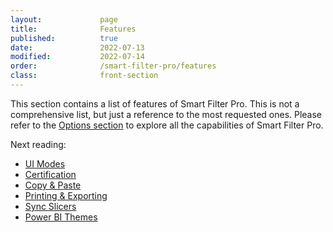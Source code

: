 ```yaml
---
layout:             page
title:              Features
published:          true
date:               2022-07-13
modified:           2022-07-14
order:              /smart-filter-pro/features
class:              front-section
---
```

  
This section contains a list of features of Smart Filter Pro. This is not a comprehensive list, but just a reference to the most requested ones. Please refer to the [Options section](../options/index.md) to explore all the capabilities of Smart Filter Pro.

Next reading:

- [UI Modes](modes.md)
- [Certification](certification.md)
- [Copy & Paste](copy-paste.md)
- [Printing & Exporting](printing.md)
- [Sync Slicers](sync-slicers.md)
- [Power BI Themes](themes.md)
